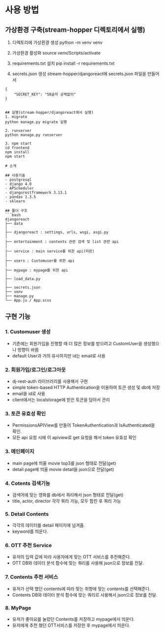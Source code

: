 # 사용 방법

## 가상환경 구축(stream-hopper 디렉토리에서 실행)

1. 디렉토리에 가상환경 생성
   python -m venv venv

2. 가상환경 활성화
   source venv/Scripts/activate

3. requirements.txt 설치
   pip install -r requirements.txt

4. secrets.json 생성
   stream-hopper/djangoreact에 secrets.json 파일을 만들어서

````
{
	"SECRET_KEY": "50글자 공백없이"
}


## 실행(stream-hopper/djangoreact에서 실행)
1. migrate
python manage.py migrate 실행

2. runserver
python manage.py runserver

3. npm start
cd frontend
npm install
npm start

# 소개

## 사용기술
- postgresql
- django 4.0
- APScheduler
- djangorestframework 3.13.1
- pandas 1.3.5
- sklearn

## 폴더 구조
```bash
djangoreact
├── data
│
├── djangoreact : settings, urls, wsgi, asgi.py
│
├── entertainment : contents 관련 검색 및 list 관련 api
│
├── service : main service를 위한 api(미완)
|
├── users : Customuser를 위한 api
│
├── mypage : mypage를 위한 api
│
├── load_data.py
|
├── secrets.json
├── venv
├── manage.py
└── App.js / App.scss
````

## 구현 기능

### 1. Customuser 생성

- 기존에는 회원가입을 진행할 때 더 많은 정보를 받으려고 CustomUser을 생성했으나 방향이 바뀜
- default User과 거의 유사하지만 id는 email로 사용

### 2. 회원가입/로그인/로그아웃

- dj-rest-auth 라이브러리를 사용해서 구현
- simple token-based HTTP Authentication을 이용하여 토큰 생성 및 db에 저장
- email을 id로 사용
- client에서는 localstorage에 받은 토큰을 담아서 관리

### 3. 토큰 유효성 확인

- PermissionsAPIView를 만들어 TokenAuthentication과 IsAuthenticated을 확인.
- 모든 api 요청 시에 이 apiview로 get 요청을 해서 token 유효성 확인

### 3. 메인페이지

- main page에 띄울 movie top3를 json 형태로 전달(get)
- detail page에 띄울 movie detail을 json으로 전달(get)

### 4. Cotents 검색기능

- 검색어에 맞는 영화를 db에서 쿼리해서 json 형태로 전달(get)
- title, actor, director 각각 쿼리 가능, 모두 합친 후 쿼리 가능

### 5. Detail Contents

- 각각의 데이터를 detail 페이지에 넘겨줌.
- keyword를 띄운다.

### 6. OTT 추천 Service

- 유저의 입력 값에 따라 사용자에게 맞는 OTT 서비스를 추천해준다.
- OTT DB와 데이터 분석 함수에 맞는 쿼리를 사용해 json으로 정보를 전달.

### 7. Contents 추천 서비스

- 유저가 선택 했던 contents에 따라 맞는 취향에 맞는 contents를 선택해준다.
- Contents DB와 데이터 분석 함수에 맞는 쿼리르 사용해서 json으로 정보를 전달.

### 8. MyPage

- 유저가 좋아요를 눌렀던 Contents를 저장하고 mypage에서 띄운다.
- 유저에게 추천 했던 OTT서비스를 저장한 후 mypage에서 띄운다.
